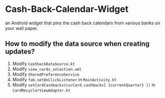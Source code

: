 # Cash-Back-Calendar-Widget
an Android widget that pins the cash back calendars from various banks on your wall paper.

## How to modify the data source when creating updates?
1. Modify `CashbackDataSource.kt`
2. Modify `view_cards_selection.xml`
3. Modify `SharedPreferenceService`
4. Modify `fab.setOnClickListener` in `MainActivity.kt`
5. Modify `setCardCashbacks(curCard.cashbacks[ {currentQuarter} ])` in `CardRecyclerViewAdapter.kt`